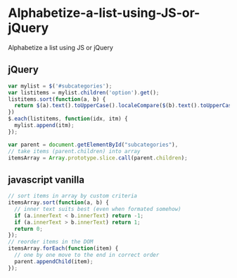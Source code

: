# Alphabetize-a-list-using-JS-or-jQuery
Alphabetize a list using JS or jQuery

## jQuery
```javascript
var mylist = $('#subcategories');
var listitems = mylist.children('option').get();
listitems.sort(function(a, b) {
  return $(a).text().toUpperCase().localeCompare($(b).text().toUpperCase());
})
$.each(listitems, function(idx, itm) {
  mylist.append(itm);
});

var parent = document.getElementById("subcategories"),
// take items (parent.children) into array
itemsArray = Array.prototype.slice.call(parent.children);
```

## javascript vanilla
```javascript
// sort items in array by custom criteria
itemsArray.sort(function(a, b) {
  // inner text suits best (even when formated somehow)
  if (a.innerText < b.innerText) return -1;
  if (a.innerText > b.innerText) return 1;
  return 0;
});
// reorder items in the DOM
itemsArray.forEach(function(item) {
  // one by one move to the end in correct order
  parent.appendChild(item);
});
```
